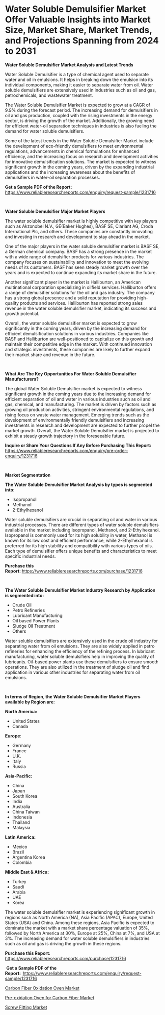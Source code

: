 <p><h1>Water Soluble Demulsifier Market Offer Valuable Insights into Market Size, Market Share, Market Trends, and Projections Spanning from 2024 to 2031</h1></p><p><strong>Water Soluble Demulsifier Market Analysis and Latest Trends</strong></p>
<p><p>Water Soluble Demulsifier is a type of chemical agent used to separate water and oil in emulsions. It helps in breaking down the emulsion into its individual components, making it easier to separate water from oil. Water soluble demulsifiers are extensively used in industries such as oil and gas, petrochemicals, and wastewater treatment.</p><p>The Water Soluble Demulsifier Market is expected to grow at a CAGR of 9.9% during the forecast period. The increasing demand for demulsifiers in oil and gas production, coupled with the rising investments in the energy sector, is driving the growth of the market. Additionally, the growing need for efficient water-oil separation techniques in industries is also fueling the demand for water soluble demulsifiers.</p><p>Some of the latest trends in the Water Soluble Demulsifier Market include the development of eco-friendly demulsifiers to meet environmental regulations, advancements in chemical formulations for enhanced efficiency, and the increasing focus on research and development activities for innovative demulsification solutions. The market is expected to witness significant growth in the coming years, driven by the expanding industrial applications and the increasing awareness about the benefits of demulsifiers in water-oil separation processes.</p></p>
<p><strong>Get a Sample PDF of the Report:&nbsp;</strong> <a href="https://www.reliableresearchreports.com/enquiry/request-sample/1231716">https://www.reliableresearchreports.com/enquiry/request-sample/1231716</a></p>
<p>&nbsp;</p>
<p><strong>Water Soluble Demulsifier Major Market Players</strong></p>
<p><p>The water soluble demulsifier market is highly competitive with key players such as Akzonobel N.V., GE(Baker Hughes), BASF SE, Clariant AG, Croda International Plc, and others. These companies are constantly innovating and investing in research and development to stay ahead in the market.</p><p>One of the major players in the water soluble demulsifier market is BASF SE, a German chemical company. BASF has a strong presence in the market with a wide range of demulsifier products for various industries. The company focuses on sustainability and innovation to meet the evolving needs of its customers. BASF has seen steady market growth over the years and is expected to continue expanding its market share in the future.</p><p>Another significant player in the market is Halliburton, an American multinational corporation specializing in oilfield services. Halliburton offers a range of demulsifier solutions for the oil and gas industry. The company has a strong global presence and a solid reputation for providing high-quality products and services. Halliburton has reported strong sales revenue in the water soluble demulsifier market, indicating its success and growth potential.</p><p>Overall, the water soluble demulsifier market is expected to grow significantly in the coming years, driven by the increasing demand for efficient demulsification solutions in various industries. Companies like BASF and Halliburton are well-positioned to capitalize on this growth and maintain their competitive edge in the market. With continued innovation and strategic investments, these companies are likely to further expand their market share and revenue in the future.</p></p>
<p>&nbsp;</p>
<p><strong>What Are The Key Opportunities For Water Soluble Demulsifier Manufacturers?</strong></p>
<p><p>The global Water Soluble Demulsifier market is expected to witness significant growth in the coming years due to the increasing demand for efficient separation of oil and water in various industries such as oil and gas, chemical, and manufacturing. The market is driven by factors such as growing oil production activities, stringent environmental regulations, and rising focus on waste water management. Emerging trends such as the development of environmentally friendly demulsifiers and increasing investments in research and development are expected to further propel the market growth. Overall, the Water Soluble Demulsifier market is projected to exhibit a steady growth trajectory in the foreseeable future.</p></p>
<p><strong>Inquire or Share Your Questions If Any Before Purchasing This Report:</strong> <a href="https://www.reliableresearchreports.com/enquiry/pre-order-enquiry/1231716">https://www.reliableresearchreports.com/enquiry/pre-order-enquiry/1231716</a></p>
<p>&nbsp;</p>
<p><strong>Market Segmentation</strong></p>
<p><strong>The Water Soluble Demulsifier Market Analysis by types is segmented into:</strong></p>
<p><ul><li>Isopropanol</li><li>Methanol</li><li>2-Ethylhexanol</li></ul></p>
<p><p>Water soluble demulsifiers are crucial in separating oil and water in various industrial processes. There are different types of water soluble demulsifiers available in the market including Isopropanol, Methanol, and 2-Ethylhexanol. Isopropanol is commonly used for its high solubility in water, Methanol is known for its low cost and efficient performance, while 2-Ethylhexanol is preferred for its high stability and compatibility with various types of oils. Each type of demulsifier offers unique benefits and characteristics to meet specific industrial needs.</p></p>
<p><strong>Purchase this Report:&nbsp;</strong><a href="https://www.reliableresearchreports.com/purchase/1231716">https://www.reliableresearchreports.com/purchase/1231716</a></p>
<p>&nbsp;</p>
<p><strong>The Water Soluble Demulsifier Market Industry Research by Application is segmented into:</strong></p>
<p><ul><li>Crude Oil</li><li>Petro Refineries</li><li>Lubricant Manufacturing</li><li>Oil based Power Plants</li><li>Sludge Oil Treatment</li><li>Others</li></ul></p>
<p><p>Water soluble demulsifiers are extensively used in the crude oil industry for separating water from oil emulsions. They are also widely applied in petro refineries for enhancing the efficiency of the refining process. In lubricant manufacturing, water soluble demulsifiers help in improving the quality of lubricants. Oil-based power plants use these demulsifiers to ensure smooth operations. They are also utilized in the treatment of sludge oil and find application in various other industries for separating water from oil emulsions.</p></p>
<p>&nbsp;</p>
<p><strong>In terms of Region, the Water Soluble Demulsifier Market Players available by Region are:</strong></p>
<p>
    <p> <strong> North America: </strong>
        <ul>
            <li>United States</li>
            <li>Canada</li>
        </ul>
        </p> 
    <p> <strong> Europe: </strong>
        <ul>
            <li>Germany</li>
            <li>France</li>
            <li>U.K.</li>
            <li>Italy</li>
            <li>Russia</li>
        </ul>
        </p> 
    <p> <strong> Asia-Pacific: </strong>
        <ul>
            <li>China</li>
            <li>Japan</li>
            <li>South Korea</li>
            <li>India</li>
            <li>Australia</li>
            <li>China Taiwan</li>
            <li>Indonesia</li>
            <li>Thailand</li>
            <li>Malaysia</li>
        </ul>
        </p> 
    <p> <strong> Latin America: </strong>
        <ul>
            <li>Mexico</li>
            <li>Brazil</li>
            <li>Argentina Korea</li>
            <li>Colombia</li>
        </ul>
        </p> 
    <p> <strong> Middle East & Africa: </strong>
        <ul>
            <li>Turkey</li>
            <li>Saudi</li>
            <li>Arabia</li>
            <li>UAE</li>
            <li>Korea</li>
        </ul>
    </p>
    </p>
<p><p>The water soluble demulsifier market is experiencing significant growth in regions such as North America (NA), Asia Pacific (APAC), Europe, United States (USA) and China. Among these regions, Asia Pacific is expected to dominate the market with a market share percentage valuation of 35%, followed by North America at 30%, Europe at 25%, China at 7%, and USA at 3%. The increasing demand for water soluble demulsifiers in industries such as oil and gas is driving the growth in these regions.</p></p>
<p><strong>Purchase this Report: </strong><a href="https://www.reliableresearchreports.com/purchase/1231716">https://www.reliableresearchreports.com/purchase/1231716</a></p>
<p>&nbsp;<strong>Get a Sample PDF of the Report:&nbsp;&nbsp;</strong><a href="https://www.reliableresearchreports.com/enquiry/request-sample/1231716">https://www.reliableresearchreports.com/enquiry/request-sample/1231716</a></p>
<p><strong></strong></p>
<p><p><a href="https://view.publitas.com/reportprime-1/carbon-fiber-oxidation-oven-market-centers-on-aspects-such-as-market-growth-market-share-market-opportunity-and-projected-forecasts-spanning-from-2023-to-2030/">Carbon Fiber Oxidation Oven Market</a></p><p><a href="https://view.publitas.com/reportprime-1/pre-oxidation-oven-for-carbon-fiber-market-centers-on-aspects-such-as-market-growth-market-share-market-opportunity-and-projected-forecasts-spanning-from-2023-to-2030/">Pre-oxidation Oven for Carbon Fiber Market</a></p><p><a href="https://view.publitas.com/reportprime-1/screw-fitting-market-size-market-share-and-global-market-analysis-report-2023-2030/">Screw Fitting Market</a></p></p>